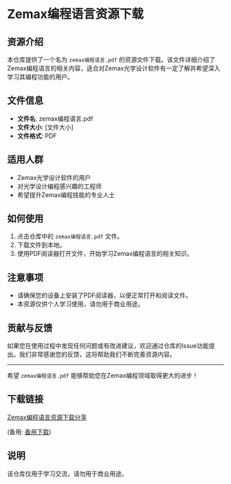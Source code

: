 # Zemax编程语言资源下载

## 资源介绍

本仓库提供了一个名为 `zemax编程语言.pdf` 的资源文件下载。该文件详细介绍了Zemax编程语言的相关内容，适合对Zemax光学设计软件有一定了解并希望深入学习其编程功能的用户。

## 文件信息

- **文件名**: zemax编程语言.pdf
- **文件大小**: [文件大小]
- **文件格式**: PDF

## 适用人群

- Zemax光学设计软件的用户
- 对光学设计编程感兴趣的工程师
- 希望提升Zemax编程技能的专业人士

## 如何使用

1. 点击仓库中的 `zemax编程语言.pdf` 文件。
2. 下载文件到本地。
3. 使用PDF阅读器打开文件，开始学习Zemax编程语言的相关知识。

## 注意事项

- 请确保您的设备上安装了PDF阅读器，以便正常打开和阅读文件。
- 本资源仅供个人学习使用，请勿用于商业用途。

## 贡献与反馈

如果您在使用过程中发现任何问题或有改进建议，欢迎通过仓库的Issue功能提出。我们非常感谢您的反馈，这将帮助我们不断完善资源内容。

---

希望 `zemax编程语言.pdf` 能够帮助您在Zemax编程领域取得更大的进步！

## 下载链接
[Zemax编程语言资源下载分享](https://pan.quark.cn/s/0237efa3cb33) 

(备用: [备用下载](https://pan.baidu.com/s/1_EbASroAJBpawEf4bBwF0g?pwd=1234))

## 说明

该仓库仅用于学习交流，请勿用于商业用途。
